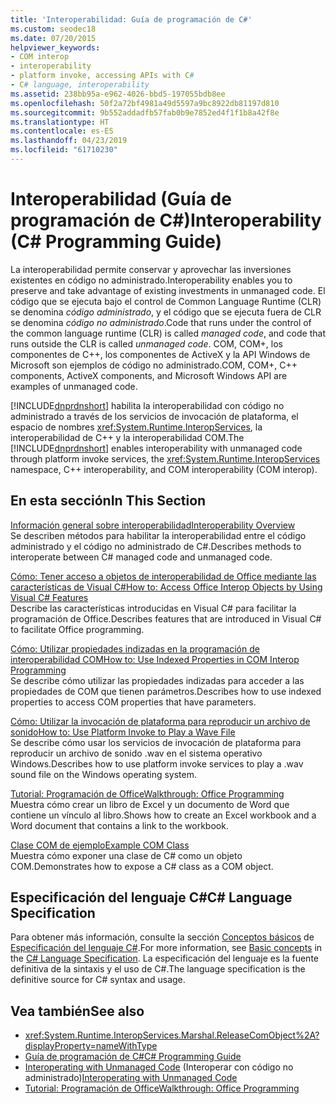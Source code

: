 ```yaml
---
title: 'Interoperabilidad: Guía de programación de C#'
ms.custom: seodec18
ms.date: 07/20/2015
helpviewer_keywords:
- COM interop
- interoperability
- platform invoke, accessing APIs with C#
- C# language, interoperability
ms.assetid: 238bb95a-e962-4026-bbd5-197055bdb8ee
ms.openlocfilehash: 50f2a72bf4981a49d5597a9bc8922db81197d810
ms.sourcegitcommit: 9b552addadfb57fab0b9e7852ed4f1f1b8a42f8e
ms.translationtype: HT
ms.contentlocale: es-ES
ms.lasthandoff: 04/23/2019
ms.locfileid: "61710230"
---
```

# <a name="interoperability-c-programming-guide"></a><span data-ttu-id="f53ff-102">Interoperabilidad (Guía de programación de C#)</span><span class="sxs-lookup"><span data-stu-id="f53ff-102">Interoperability (C# Programming Guide)</span></span>
<span data-ttu-id="f53ff-103">La interoperabilidad permite conservar y aprovechar las inversiones existentes en código no administrado.</span><span class="sxs-lookup"><span data-stu-id="f53ff-103">Interoperability enables you to preserve and take advantage of existing investments in unmanaged code.</span></span> <span data-ttu-id="f53ff-104">El código que se ejecuta bajo el control de Common Language Runtime (CLR) se denomina *código administrado*, y el código que se ejecuta fuera de CLR se denomina *código no administrado*.</span><span class="sxs-lookup"><span data-stu-id="f53ff-104">Code that runs under the control of the common language runtime (CLR) is called *managed code*, and code that runs outside the CLR is called *unmanaged code*.</span></span> <span data-ttu-id="f53ff-105">COM, COM+, los componentes de C++, los componentes de ActiveX y la API Windows de Microsoft son ejemplos de código no administrado.</span><span class="sxs-lookup"><span data-stu-id="f53ff-105">COM, COM+, C++ components, ActiveX components, and Microsoft Windows API are examples of unmanaged code.</span></span>  
  
 <span data-ttu-id="f53ff-106">[!INCLUDE[dnprdnshort](~/includes/dnprdnshort-md.md)] habilita la interoperabilidad con código no administrado a través de los servicios de invocación de plataforma, el espacio de nombres <xref:System.Runtime.InteropServices>, la interoperabilidad de C++ y la interoperabilidad COM.</span><span class="sxs-lookup"><span data-stu-id="f53ff-106">The [!INCLUDE[dnprdnshort](~/includes/dnprdnshort-md.md)] enables interoperability with unmanaged code through platform invoke services, the <xref:System.Runtime.InteropServices> namespace, C++ interoperability, and COM interoperability (COM interop).</span></span>  
  
## <a name="in-this-section"></a><span data-ttu-id="f53ff-107">En esta sección</span><span class="sxs-lookup"><span data-stu-id="f53ff-107">In This Section</span></span>  
 [<span data-ttu-id="f53ff-108">Información general sobre interoperabilidad</span><span class="sxs-lookup"><span data-stu-id="f53ff-108">Interoperability Overview</span></span>](../../../csharp/programming-guide/interop/interoperability-overview.md)  
 <span data-ttu-id="f53ff-109">Se describen métodos para habilitar la interoperabilidad entre el código administrado y el código no administrado de C#.</span><span class="sxs-lookup"><span data-stu-id="f53ff-109">Describes methods to interoperate between C# managed code and unmanaged code.</span></span>  
  
 [<span data-ttu-id="f53ff-110">Cómo: Tener acceso a objetos de interoperabilidad de Office mediante las características de Visual C#</span><span class="sxs-lookup"><span data-stu-id="f53ff-110">How to: Access Office Interop Objects by Using Visual C# Features</span></span>](../../../csharp/programming-guide/interop/how-to-access-office-onterop-objects.md)  
 <span data-ttu-id="f53ff-111">Describe las características introducidas en Visual C# para facilitar la programación de Office.</span><span class="sxs-lookup"><span data-stu-id="f53ff-111">Describes features that are introduced in Visual C# to facilitate Office programming.</span></span>  
  
 [<span data-ttu-id="f53ff-112">Cómo: Utilizar propiedades indizadas en la programación de interoperabilidad COM</span><span class="sxs-lookup"><span data-stu-id="f53ff-112">How to: Use Indexed Properties in COM Interop Programming</span></span>](../../../csharp/programming-guide/interop/how-to-use-indexed-properties-in-com-interop-rogramming.md)  
 <span data-ttu-id="f53ff-113">Se describe cómo utilizar las propiedades indizadas para acceder a las propiedades de COM que tienen parámetros.</span><span class="sxs-lookup"><span data-stu-id="f53ff-113">Describes how to use indexed properties to access COM properties that have parameters.</span></span>  
  
 [<span data-ttu-id="f53ff-114">Cómo: Utilizar la invocación de plataforma para reproducir un archivo de sonido</span><span class="sxs-lookup"><span data-stu-id="f53ff-114">How to: Use Platform Invoke to Play a Wave File</span></span>](../../../csharp/programming-guide/interop/how-to-use-platform-invoke-to-play-a-wave-file.md)  
 <span data-ttu-id="f53ff-115">Se describe cómo usar los servicios de invocación de plataforma para reproducir un archivo de sonido .wav en el sistema operativo Windows.</span><span class="sxs-lookup"><span data-stu-id="f53ff-115">Describes how to use platform invoke services to play a .wav sound file on the Windows operating system.</span></span>  
  
 [<span data-ttu-id="f53ff-116">Tutorial: Programación de Office</span><span class="sxs-lookup"><span data-stu-id="f53ff-116">Walkthrough: Office Programming</span></span>](../../../csharp/programming-guide/interop/walkthrough-office-programming.md)  
 <span data-ttu-id="f53ff-117">Muestra cómo crear un libro de Excel y un documento de Word que contiene un vínculo al libro.</span><span class="sxs-lookup"><span data-stu-id="f53ff-117">Shows how to create an Excel workbook and a Word document that contains a link to the workbook.</span></span>  
  
 [<span data-ttu-id="f53ff-118">Clase COM de ejemplo</span><span class="sxs-lookup"><span data-stu-id="f53ff-118">Example COM Class</span></span>](../../../csharp/programming-guide/interop/example-com-class.md)  
 <span data-ttu-id="f53ff-119">Muestra cómo exponer una clase de C# como un objeto COM.</span><span class="sxs-lookup"><span data-stu-id="f53ff-119">Demonstrates how to expose a C# class as a COM object.</span></span>  
  
## <a name="c-language-specification"></a><span data-ttu-id="f53ff-120">Especificación del lenguaje C#</span><span class="sxs-lookup"><span data-stu-id="f53ff-120">C# Language Specification</span></span>  

<span data-ttu-id="f53ff-121">Para obtener más información, consulte la sección [Conceptos básicos](~/_csharplang/spec/unsafe-code.md) de [Especificación del lenguaje C#](../../language-reference/language-specification/index.md).</span><span class="sxs-lookup"><span data-stu-id="f53ff-121">For more information, see [Basic concepts](~/_csharplang/spec/unsafe-code.md) in the [C# Language Specification](../../language-reference/language-specification/index.md).</span></span> <span data-ttu-id="f53ff-122">La especificación del lenguaje es la fuente definitiva de la sintaxis y el uso de C#.</span><span class="sxs-lookup"><span data-stu-id="f53ff-122">The language specification is the definitive source for C# syntax and usage.</span></span>
  
## <a name="see-also"></a><span data-ttu-id="f53ff-123">Vea también</span><span class="sxs-lookup"><span data-stu-id="f53ff-123">See also</span></span>

- <xref:System.Runtime.InteropServices.Marshal.ReleaseComObject%2A?displayProperty=nameWithType>
- [<span data-ttu-id="f53ff-124">Guía de programación de C#</span><span class="sxs-lookup"><span data-stu-id="f53ff-124">C# Programming Guide</span></span>](../../../csharp/programming-guide/index.md)
- <span data-ttu-id="f53ff-125">[Interoperating with Unmanaged Code](../../../../docs/framework/interop/index.md) (Interoperar con código no administrado)</span><span class="sxs-lookup"><span data-stu-id="f53ff-125">[Interoperating with Unmanaged Code](../../../../docs/framework/interop/index.md)</span></span>
- [<span data-ttu-id="f53ff-126">Tutorial: Programación de Office</span><span class="sxs-lookup"><span data-stu-id="f53ff-126">Walkthrough: Office Programming</span></span>](../../../csharp/programming-guide/interop/walkthrough-office-programming.md)

